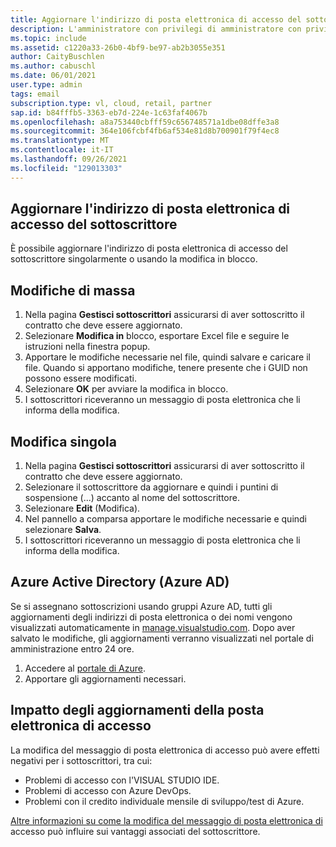 ```yaml
---
title: Aggiornare l'indirizzo di posta elettronica di accesso del sottoscrittore
description: L'amministratore con privilegi di amministratore con privilegi più grandi vuole aggiornare in blocco il dominio dei sottoscrittori.
ms.topic: include
ms.assetid: c1220a33-26b0-4bf9-be97-ab2b3055e351
author: CaityBuschlen
ms.author: cabuschl
ms.date: 06/01/2021
user.type: admin
tags: email
subscription.type: vl, cloud, retail, partner
sap.id: b84fffb5-3363-eb7d-224e-1c63faf4067b
ms.openlocfilehash: a8a753440cbfff59c656748571a1dbe08dffe3a8
ms.sourcegitcommit: 364e106fcbf4fb6af534e81d8b700901f79f4ec8
ms.translationtype: MT
ms.contentlocale: it-IT
ms.lasthandoff: 09/26/2021
ms.locfileid: "129013303"
---
```

## <a name="update-subscribers-sign-in-email-address"></a>Aggiornare l'indirizzo di posta elettronica di accesso del sottoscrittore

È possibile aggiornare l'indirizzo di posta elettronica di accesso del sottoscrittore singolarmente o usando la modifica in blocco. 

##  <a name="bulk-edit"></a>Modifiche di massa
1. Nella pagina **Gestisci sottoscrittori** assicurarsi di aver sottoscritto il contratto che deve essere aggiornato.
2. Selezionare **Modifica in** blocco, esportare Excel file e seguire le istruzioni nella finestra popup.
3. Apportare le modifiche necessarie nel file, quindi salvare e caricare il file. Quando si apportano modifiche, tenere presente che i GUID non possono essere modificati.
4. Selezionare **OK** per avviare la modifica in blocco.
5. I sottoscrittori riceveranno un messaggio di posta elettronica che li informa della modifica.

## <a name="individual-edit"></a>Modifica singola 
1. Nella pagina **Gestisci sottoscrittori** assicurarsi di aver sottoscritto il contratto che deve essere aggiornato.
2. Selezionare il sottoscrittore da aggiornare e quindi i puntini di sospensione (...) accanto al nome del sottoscrittore.
3. Selezionare **Edit** (Modifica).
4. Nel pannello a comparsa apportare le modifiche necessarie e quindi selezionare **Salva**.
5. I sottoscrittori riceveranno un messaggio di posta elettronica che li informa della modifica.

## <a name="azure-active-directory-azure-ad"></a>Azure Active Directory (Azure AD) 
Se si assegnano sottoscrizioni usando gruppi Azure AD, tutti gli aggiornamenti degli indirizzi di posta elettronica o dei nomi vengono visualizzati automaticamente in [manage.visualstudio.com](https://manage.visualstudio.com). Dopo aver salvato le modifiche, gli aggiornamenti verranno visualizzati nel portale di amministrazione entro 24 ore. 
1. Accedere al [portale di Azure](https://portal.azure.com).
2. Apportare gli aggiornamenti necessari.

## <a name="impact-of-sign-in-email-updates"></a>Impatto degli aggiornamenti della posta elettronica di accesso
La modifica del messaggio di posta elettronica di accesso può avere effetti negativi per i sottoscrittori, tra cui:
- Problemi di accesso con l'VISUAL STUDIO IDE.
- Problemi di accesso con Azure DevOps.
- Problemi con il credito individuale mensile di sviluppo/test di Azure.

[Altre informazioni su come la modifica del messaggio di posta elettronica di](https://docs.microsoft.com/visualstudio/subscriptions/subscription-level-changes) accesso può influire sui vantaggi associati del sottoscrittore.